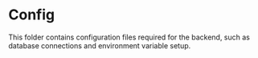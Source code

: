 # Config

This folder contains configuration files required for the backend, such as database connections and environment variable setup.
